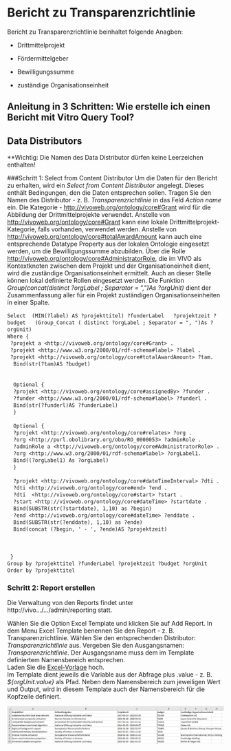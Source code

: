 # Bericht zu Transparenzrichtlinie

Bericht zu Transparenzrichtlinie beinhaltet folgende Anagben:

- Drittmittelprojekt

- Fördermittelgeber

- Bewilligungssumme

- zuständige Organisationseinheit

## Anleitung in 3 Schritten: Wie erstelle ich einen Bericht mit Vitro Query Tool?
## Data Distributors
**Wichtig: Die Namen des Data Distributor dürfen keine Leerzeichen enthalten!

###Schritt 1: Select from Content Distributor
Um die Daten für den Bericht zu erhalten, wird ein *Select from Content Distributor* angelegt. Dieses enthält Bedingungen, den die Daten entsprechen sollen. 
Tragen Sie den Namen des Distributor - z. B. *Transparenzrichtlinie* in das Feld *Action name* ein.
Die Kategorie - <http://vivoweb.org/ontology/core#Grant> wird für die Abbildung der Drittmittelprojekte verwendet. Anstelle von <http://vivoweb.org/ontology/core#Grant> kann eine lokale Drittmittelprojekt-Kategorie, falls vorhanden, verwendet werden. Anstelle von <http://vivoweb.org/ontology/core#totalAwardAmount> kann auch eine entsprechende Datatype Property aus der lokalen Ontologie eingesetzt werden, um die Bewilligungssumme abzubilden.
Über die Rolle <http://vivoweb.org/ontology/core#AdministratorRole>, die im VIVO als Kontextknoten zwischen dem Projekt und der Organisationeinheit dient, wird die zuständige Organisationseinheit ermittelt. Auch an dieser Stelle können lokal definierte Rollen eingesetzt werden.
Die Funktion *Group(concat(distinct ?orgLabel ; Separator = ",")As ?orgUnit)* dient der Zusammenfassung aller für ein Projekt zuständigen Organisationseinheiten in einer Spalte. 
```
Select  (MIN(?label) AS ?projekttitel) ?funderLabel   ?projektzeit ?budget   (Group_Concat ( distinct ?orgLabel ; Separator = ", ")As ?orgUnit)  
Where {
 ?projekt a <http://vivoweb.org/ontology/core#Grant> .
 ?projekt <http://www.w3.org/2000/01/rdf-schema#label> ?label .
 ?projekt <http://vivoweb.org/ontology/core#totalAwardAmount> ?tam. 
  Bind(str(?tam)AS ?budget)

   
  Optional { 
  ?projekt <http://vivoweb.org/ontology/core#assignedBy> ?funder .
  ?funder <http://www.w3.org/2000/01/rdf-schema#label> ?funderl .
  Bind(str(?funderl)AS ?funderLabel) 
  }
  
  Optional { 
  ?projekt <http://vivoweb.org/ontology/core#relates> ?org .
  ?org <http://purl.obolibrary.org/obo/RO_0000053> ?adminRole .
  ?adminRole a <http://vivoweb.org/ontology/core#AdministratorRole> .
  ?org <http://www.w3.org/2000/01/rdf-schema#label> ?orgLabel1.
  Bind((?orgLabel1) As ?orgLabel)
  }

  ?projekt <http://vivoweb.org/ontology/core#dateTimeInterval> ?dti .
  ?dti <http://vivoweb.org/ontology/core#end> ?end .
  ?dti  <http://vivoweb.org/ontology/core#start> ?start .
  ?start <http://vivoweb.org/ontology/core#dateTime> ?startdate .
  Bind(SUBSTR(str(?startdate), 1,10) as ?begin) 
  ?end <http://vivoweb.org/ontology/core#dateTime> ?enddate .
  Bind(SUBSTR(str(?enddate), 1,10) as ?ende)
  Bind(concat (?begin, ' - ', ?ende)AS ?projektzeit) 

   

 }
Group by ?projekttitel ?funderLabel ?projektzeit ?budget ?orgUnit
Order by ?projekttitel
```
### Schritt 2: Report erstellen 
Die Verwaltung von den Reports findet unter http://vivo.../.../admin/reporting statt.

Wählen Sie die Option Excel Template und klicken Sie auf Add Report.
In dem Menu Excel Template benennen Sie den Report - z. B. Transparenzrichtlinie.
Wählen Sie den entsprechenden Distributor: *Transparenzrichtlinie* aus. Vergeben Sie den Ausgangsnamen: *Transparenzrichtlinie*. Der Ausgangsname muss dem im Template definiertem Namensbereich entsprechen.  
Laden Sie die [Excel-Vorlage]() hoch.                              
Im Template dient jeweils die Variable aus der Abfrage plus .value - z. B. *${orgUnit.value}* als Pfad. Neben dem Namensbereich zum jeweiligen Wert und Output, wird in diesem Template auch der Namensbereich für die Kopfzeile definiert.

![Beispiel Bericht Transparenzrichtlinie](Beispiel_Bericht_Transparenzrichtlinie.png)